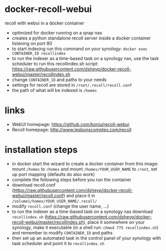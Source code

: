 # docker-recoll-webui
recoll with webui in a docker container

- optimized for docker running on a qnap nas
- creates a python standalone recoll server inside a docker container listening on port 80
- to start indexing run this command on your synology:
    `docker exec CONTAINER_ID recollindex`
- to run the indexer as a time-based task on a synology nas, use the task scheduler to run this recollindex.sh script:
    https://raw.githubusercontent.com/dsheyp/docker-recoll-webui/master/recollindex.sh
- change `CONTAINER_ID` and paths to your needs
- settings for recoll are stored in `/root/.recoll/recoll.conf`
- the path of what will be indexed is `/homes`

# links

- WebUI homepage: https://github.com/koniu/recoll-webui
- Recoll homepage: http://www.lesbonscomptes.com/recoll

# installation steps

- in docker start the wizard to create a docker container from this image: mount `/homes` to `/homes` and mount `/homes/YOUR_USER_NAME` to `/root`, set up port mapping (defaults do also work)
- complete the following steps before you run the container
- download recoll.conf (https://raw.githubusercontent.com/dsheyp/docker-recoll-webui/master/recoll.conf) and place it in `/volume1/homes/YOUR_USER_NAME/.recoll/`
- modify `recoll.conf` (change the user name, ...)
- to run the indexer as a time-based task on a synology nas download `recollindex.sh` (https://raw.githubusercontent.com/dsheyp/docker-recoll-webui/master/recollindex.sh), place it somewhere on your synology, make it executable (in a shell run: `chmod 775 recollindex.sh`) and remember to modify `CONTAINER_ID` and paths
- then set up an automated task in the control panel of your synology with task scheduler and point it to `recollindex.sh`
